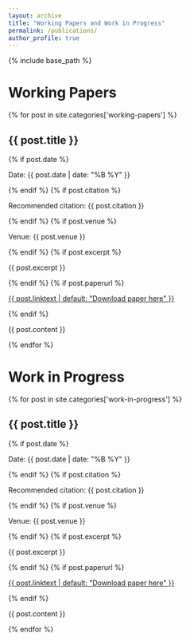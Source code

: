 ```yaml
---
layout: archive
title: "Working Papers and Work in Progress"
permalink: /publications/
author_profile: true
---
```


{% include base_path %}

<h1>Working Papers</h1>
{% for post in site.categories['working-papers'] %}
  <div>
    <h2>{{ post.title }}</h2>
    {% if post.date %}<p>Date: {{ post.date | date: "%B %Y" }}</p>{% endif %}
    {% if post.citation %}<p>Recommended citation: {{ post.citation }}</p>{% endif %}
    {% if post.venue %}<p>Venue: {{ post.venue }}</p>{% endif %}
    {% if post.excerpt %}<p> {{ post.excerpt }}</p>{% endif %}
    {% if post.paperurl %}<p><a href="{{ post.paperurl }}">{{ post.linktext | default: "Download paper here" }}</a></p>{% endif %}
    <p>{{ post.content }}</p>
  </div>
{% endfor %}

<h1>Work in Progress</h1>
{% for post in site.categories['work-in-progress'] %}
  <div>
    <h2>{{ post.title }}</h2>
    {% if post.date %}<p>Date: {{ post.date | date: "%B %Y" }}</p>{% endif %}
    {% if post.citation %}<p>Recommended citation: {{ post.citation }}</p>{% endif %}
    {% if post.venue %}<p>Venue: {{ post.venue }}</p>{% endif %}
    {% if post.excerpt %}<p> {{ post.excerpt }}</p>{% endif %}
    {% if post.paperurl %}<p><a href="{{ post.paperurl }}">{{ post.linktext | default: "Download paper here" }}</a></p>{% endif %}
    <p>{{ post.content }}</p>
  </div>
{% endfor %}
